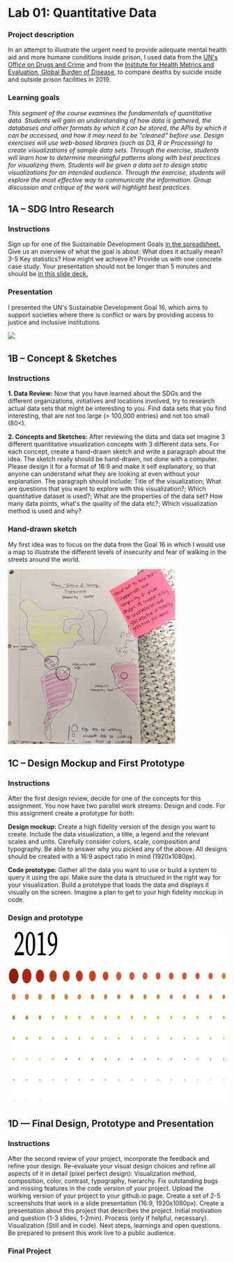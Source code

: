 
# Lab 01: Quantitative Data

### Project description
In an attempt to illustrate the urgent need to provide adequate mental health aid and more humane conditions inside prison, I used data from the <a href="https://dataunodc.un.org/dp-prisons-persons-held">UN's Office on Drugs and Crime</a> and from the <a href="https://ourworldindata.org/suicide#800-000-people-die-from-suicide-every-year">Institute for Health Metrics and Evaluation, Global Burden of Disease</a>, to compare deaths by suicide inside and outside prison facilities in 2019.

### Learning goals
<i>This segment of the course examines the fundamentals of quantitative data. Students will gain an
understanding of how data is gathered, the databases and other formats by which it can be stored,
the APIs by which it can be accessed, and how it may need to be “cleaned” before use. Design
exercises will use web-based libraries (such as D3, R or Processing) to create visualizations of sample
data sets. Through the exercise, students will learn how to determine meaningful patterns along with
best practices for visualizing them. Students will be given a data set to design static visualizations for
an intended audience. Through the exercise, students will explore the most effective way to
communicate the information. Group discussion and critique of the work will highlight best practices. </i>

## 1A – SDG Intro Research
### Instructions
Sign up for one of the Sustainable Development Goals <a href="https://docs.google.com/spreadsheets/d/10cj3CWiGuwZfWTllv0k6j37ZS63NS3ru0DV35oe0in0/edit#gid=526910931">in the spreadsheet.</a> Give us an overview of what the goal is about: What does it actually mean? 3-5 Key statistics? How might we achieve it? Provide us with one concrete case study. Your presentation should not be longer than 5 minutes and should be <a href="https://docs.google.com/presentation/d/1zQHVrOapd5NiZWMIuW9yzjX-Jn1iG8ourvFD3ePObHQ/edit#slide=id.g1493215f871_0_0">in this slide deck.</a>

### Presentation
I presented the UN's Sustainable Development Goal 16, which aims to support societies where there is conflict or wars by providing access to justice and inclusive institutions.

<img src="https://github.com/ibonnet/majorstudio1/blob/a2949b810194ac338f508d540dc2145a2d0ae810/Lab01/1A%E2%80%93SDGIntroResearch/1A-Goal16.png" height="300">

## 1B – Concept & Sketches
### Instructions
<b>1. Data Review:</b>
Now that you have learned about the SDGs and the different organizations, initiatives and locations involved, try to research actual data sets that might be interesting to you. Find data sets that you find interesting, that are not too large (> 100,000 entries) and not too small (80<).

<b>2. Concepts and Sketches:</b>
After reviewing the data and data set imagine 3 different quantitative visualization concepts with 3 different data sets. For each concept, create a hand-drawn sketch and write a paragraph about the idea. The sketch really should be hand-drawn, not done with a computer. Please design it for a format of 16:9 and make it self explanatory, so that anyone can understand what they are looking at even without your explanation.
The paragraph should include: Title of the visualization; What are questions that you want to explore with this visualization?; Which quantitative dataset is used?; What are the properties of the data set? How many data points, what's the quality of the data etc?; Which visualization method is used and why?

### Hand-drawn sketch
My first idea was to focus on the data from the Goal 16 in which I would use a map to illustrate the different levels of insecurity and fear of walking in the streets around the world.

<img src="https://github.com/ibonnet/majorstudio1/blob/ec7c450b9235ed1a61b0f7ee5a15523ce72007fb/images-1B/1B-Concept%20and%20sketches.jpg" height="400">

## 1C – Design Mockup and First Prototype
### Instructions
After the first design review, decide for one of the concepts for this assignment. You now have two parallel work streams: Design and code. For this assignment create a prototype for both:

<b>Design mockup:</b> Create a high fidelity version of the design you want to create. Include the data visualization, a title, a legend and the relevant scales and units. Carefully consider colors, scale, composition and typography. Be able to answer why you picked any of the above. All designs should be created with a 16:9 aspect ratio in mind (1920x1080px).

<b>Code prototype:</b> Gather all the data you want to use or build a system to query it using the api. Make sure the data is structured in the right way for your visualization. Build a prototype that loads the data and displays it visually on the screen. Imagine a plan to get to your high fidelity mockup in code.

### Design and prototype
<img src="https://github.com/ibonnet/majorstudio1/blob/82693318d0e7ea184f77bf4498f236c33180fba8/images-1B/svg-deaths-by-suicide-in-the-world.png" height="400">
<a href="https://github.com/ibonnet/majorstudio1/tree/main/Lab01/1C%20%E2%80%93Design%20Mockup%20and%20First%20Prototype"<You can see the process here.></a>

## 1D — Final Design, Prototype and Presentation
### Instructions
After the second review of your project, incorporate the feedback and refine your design. Re-evaluate your visual design choices and refine all aspects of it in detail (pixel perfect design): Visualization method, composition, color, contrast, typography, hierarchy. Fix outstanding bugs and missing features in the code version of your project. Upload the working version of your project to your github.io page. Create a set of 2-5 screenshots that work in a slide presentation (16:9, 1920x1080px). Create a presentation about this project that describes the project. Initial motivation and question (1-3 slides, 1-2min). Process (only if helpful, necessary). Visualization (Still and in code). Next steps, learnings and open questions. Be prepared to present this work live to a public audience.

### Final Project
